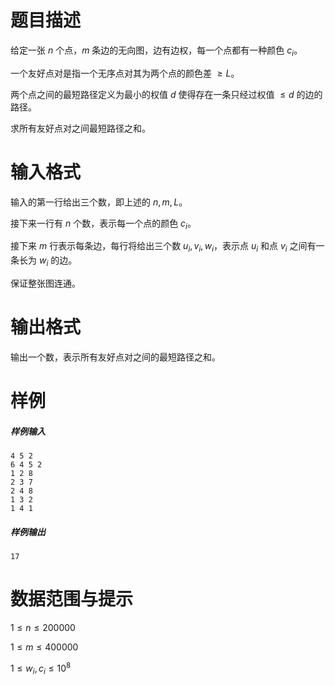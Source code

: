 
# 题目描述

给定一张 $n$ 个点，$m$ 条边的无向图，边有边权，每一个点都有一种颜色 $c_{i}$。

一个友好点对是指一个无序点对其为两个点的颜色差 $\geq L$。

两个点之间的最短路径定义为最小的权值 $d$ 使得存在一条只经过权值 $\leq d$ 的边的路径。

求所有友好点对之间最短路径之和。


# 输入格式

输入的第一行给出三个数，即上述的 $n, m, L$。

接下来一行有 $n$ 个数，表示每一个点的颜色 $c_i$。

接下来 $m$ 行表示每条边，每行将给出三个数 $u_i, v_i, w_i$，表示点 $u_i$ 和点 $v_i$ 之间有一条长为 $w_i$ 的边。

保证整张图连通。

# 输出格式

输出一个数，表示所有友好点对之间的最短路径之和。

# 样例

##### 样例输入
```plain
4 5 2
6 4 5 2
1 2 8
2 3 7
2 4 8
1 3 2
1 4 1
```

##### 样例输出
```plain
17
```

# 数据范围与提示

$1 \leq n \leq 200000$

$1 \leq m \leq 400000$

$1 \leq w_i, c_i \leq 10^8$

